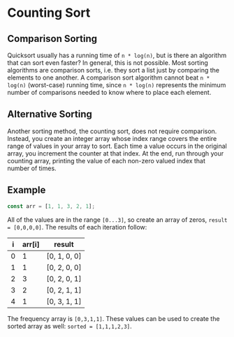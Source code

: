 # Counting Sort

## Comparison Sorting

Quicksort usually has a running time of `n * log(n)`, but is there an algorithm that can sort even
faster? In general, this is not possible. Most sorting algorithms are comparison sorts, i.e. they
sort a list just by comparing the elements to one another. A comparison sort algorithm cannot beat
`n * log(n)` (worst-case) running time, since `n * log(n)` represents the minimum number of
comparisons needed to know where to place each element.

## Alternative Sorting

Another sorting method, the counting sort, does not require comparison. Instead, you create an
integer array whose index range covers the entire range of values in your array to sort. Each time a
value occurs in the original array, you increment the counter at that index. At the end, run through
your counting array, printing the value of each non-zero valued index that number of times.

## Example

```ts
const arr = [1, 1, 3, 2, 1];
```

All of the values are in the range `[0...3]`, so create an array of zeros, `result = [0,0,0,0]`. The
results of each iteration follow:

| i | arr[i] | result       |
| - | ------ | ------------ |
| 0 | 1      | [0, 1, 0, 0] |
| 1 | 1      | [0, 2, 0, 0] |
| 2 | 3      | [0, 2, 0, 1] |
| 3 | 2      | [0, 2, 1, 1] |
| 4 | 1      | [0, 3, 1, 1] |

The frequency array is `[0,3,1,1]`. These values can be used to create the sorted array as well:
`sorted = [1,1,1,2,3]`.

